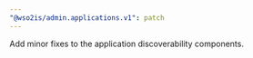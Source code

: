 ```yaml
---
"@wso2is/admin.applications.v1": patch
---
```


Add minor fixes to the application discoverability components.

